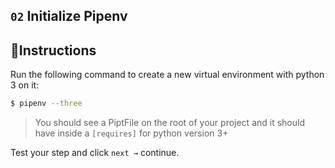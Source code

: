 ## `02` Initialize Pipenv

## 📝Instructions

Run the following command to create a new virtual environment with python 3 on it:

```bash
$ pipenv --three
```

> You should see a PiptFile on the root of your project and it should have inside a `[requires]` for python version 3+

Test your step and click `next →` continue.
